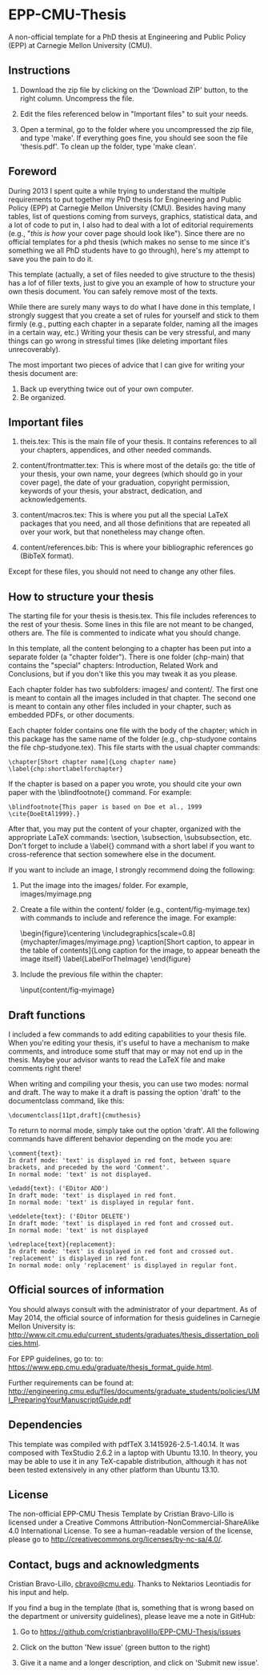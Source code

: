 EPP-CMU-Thesis
==============

A non-official template for a PhD thesis at Engineering and Public Policy (EPP) at Carnegie Mellon University (CMU).

Instructions
------------

1. Download the zip file by clicking on the 'Download ZIP' button, to the right column. Uncompress the file.

2. Edit the files referenced below in "Important files" to suit your needs.

3. Open a terminal, go to the folder where you uncompressed the zip file, and type 'make'. If everything goes fine,
you should see soon the file 'thesis.pdf'. To clean up the folder, type 'make clean'.


Foreword
--------

During 2013 I spent quite a while trying to understand the multiple requirements to put together my PhD thesis for
Engineering and Public Policy (EPP) at Carnegie Mellon University (CMU).  Besides having many tables, list of questions
coming from surveys, graphics, statistical data, and a lot of code to put in, I also had to deal with a lot of
editorial requirements (e.g., "*this is how* your cover page should look like").  Since there are no official templates
for a phd thesis (which makes no sense to me since it's something we all PhD students have to go through), here's my
attempt to save you the pain to do it.

This template (actually, a set of files needed to give structure to the thesis) has a lof of filler texts, just to give
you an example of how to structure your own thesis document. You can safely remove most of the texts.

While there are surely many ways to do what I have done in this template, I strongly suggest that you create a set of
rules for yourself and stick to them firmly (e.g., putting each chapter in a separate folder, naming all the images in
a certain way, etc.) Writing your thesis can be very stressful, and many things can go wrong in stressful times (like
deleting important files unrecoverably).

The most important two pieces of advice that I can give for writing your thesis document are:

1. Back up everything twice out of your own computer.
2. Be organized.


Important files
---------------
1. theis.tex: This is the main file of your thesis. It contains references to all your chapters, appendices, and other
needed commands.

2. content/frontmatter.tex: This is where most of the details go: the title of your thesis, your own name, your degrees
(which should go in your cover page), the date of your graduation, copyright permission, keywords of your thesis, your
abstract, dedication, and acknowledgements.

3. content/macros.tex: This is where you put all the special LaTeX packages that you need, and all those definitions
that are repeated all over your work, but that nonetheless may change often.

4. content/references.bib: This is where your bibliographic references go (BibTeX format).

Except for these files, you should not need to change any other files.


How to structure your thesis
----------------------------

The starting file for your thesis is thesis.tex. This file includes references to the rest of your thesis. Some lines in this file
are not meant to be changed, others are. The file is commented to indicate what you should change.

In this template, all the content belonging to a chapter has been put into a separate folder (a "chapter folder").
There is one folder (chp-main) that contains the "special" chapters: Introduction, Related Work and Conclusions, but if
you don't like this you may tweak it as you please.

Each chapter folder has two subfolders: images/ and content/. The first one is meant to contain all the images included
in that chapter.  The second one is meant to contain any other files included in your chapter, such as embedded PDFs,
or other documents.

Each chapter folder contains one file with the body of the chapter; which in this package has the same name of the
folder (e.g., chp-studyone contains the file chp-studyone.tex). This file starts with the usual chapter commands:

	\chapter[Short chapter name]{Long chapter name}
	\label{chp:shortlabelforchapter}

If the chapter is based on a paper you wrote, you should cite your own paper with the \blindfootnote{} command. For
example:

	\blindfootnote{This paper is based on Doe et al., 1999 \cite{DoeEtAl1999}.}

After that, you may put the content of your chapter, organized with the appropriate LaTeX commands: \section,
\subsection, \subsubsection, etc. Don't forget to include a \label{} command with a short label if you want to
cross-reference that section somewhere else in the document.

If you want to include an image, I strongly recommend doing the following:

1. Put the image into the images/ folder. For example, images/myimage.png

2. Create a file within the content/ folder (e.g., content/fig-myimage.tex) with commands to include and reference the
image.  For example:

	\begin{figure}\centering
	\includegraphics[scale=0.8]{mychapter/images/myimage.png}
	\caption[Short caption, to appear in the table of contents]{Long caption for the image, to appear beneath the image itself}
	\label{LabelForTheImage}
	\end{figure}

3. Include the previous file within the chapter:

	\input{content/fig-myimage}


Draft functions
---------------

I included a few commands to add editing capabilities to your thesis file. When you're editing your thesis, it's useful
to have a mechanism to make comments, and introduce some stuff that may or may not end up in the thesis. Maybe your advisor
wants to read the LaTeX file and make comments right there!

When writing and compiling your thesis, you can use two modes: normal and draft. The way to make it a draft is passing the
option 'draft' to the documentclass command, like this:

	\documentclass[11pt,draft]{cmuthesis}

To return to normal mode, simply take out the option 'draft'. All the following commands have different behavior depending
on the mode you are:

	\comment{text}:
	In dratf mode: 'text' is displayed in red font, between square brackets, and preceded by the word 'Comment'.
	In normal mode: 'text' is not displayed.

	\edadd{text}: ('EDitor ADD')
	In draft mode: 'text' is displayed in red font.
	In normal mode: 'text' is displayed in regular font.

	\eddelete{text}: ('EDitor DELETE')
	In draft mode: 'text' is displayed in red font and crossed out.
	In normal mode: 'text' is not displayed

	\edreplace{text}{replacement}:
	In draft mode: 'text' is displayed in red font and crossed out. 'replacement' is displayed in red font.
	In normal mode: only 'replacement' is displayed in regular font.


Official sources of information
-------------------------------
You should always consult with the administrator of your department. As of May 2014, the official source of information
for thesis guidelines in Carnegie Mellon University is:
http://www.cit.cmu.edu/current_students/graduates/thesis_dissertation_policies.html.

For EPP guidelines, go to:
to: https://www.epp.cmu.edu/graduate/thesis_format_guide.html.

Further requirements can be found at:
http://engineering.cmu.edu/files/documents/graduate_students/policies/UMI_PreparingYourManuscriptGuide.pdf


Dependencies
------------
This template was compiled with pdfTeX 3.1415926-2.5-1.40.14. It was composed with TexStudio 2.6.2 in a laptop with
Ubuntu 13.10. In theory, you may be able to use it in any TeX-capable distribution, although it has not been tested
extensively in any other platform than Ubuntu 13.10.


License
-------
The non-official EPP-CMU Thesis Template by Cristian Bravo-Lillo is licensed under a Creative Commons
Attribution-NonCommercial-ShareAlike 4.0 International License. To see a human-readable version of the license, please go to
http://creativecommons.org/licenses/by-nc-sa/4.0/.


Contact, bugs and acknowledgments
---------------------------------
Cristian Bravo-Lillo, cbravo@cmu.edu. Thanks to Nektarios Leontiadis for his input and help.

If you find a bug in the template (that is, something that is wrong based on the department or university guidelines),
please leave me a note in GitHub:

1. Go to https://github.com/cristianbravolillo/EPP-CMU-Thesis/issues

2. Click on the button 'New issue' (green button to the right)

3. Give it a name and a longer description, and click on 'Submit new issue'.
